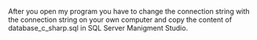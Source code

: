 After you open my program you have to change
the connection string with the connection string
on your own computer and copy the content of 
database_c_sharp.sql in SQL Server Manigment Studio.